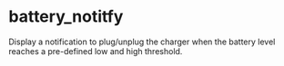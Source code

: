 # battery_notitfy

Display a notification to plug/unplug the charger when the battery level reaches a pre-defined low and high threshold.
